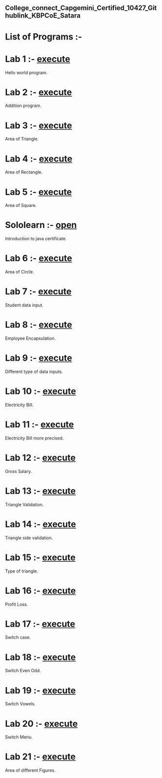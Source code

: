 ## College_connect_Capgemini_Certified_10427_Githublink_KBPCoE_Satara
# List of Programs :-

# Lab 1 :- [execute](https://github.com/anuragpatki/College_connect_Capgemini_Certified_10427_Githublink_KBPCoE_Satara/blob/main/Lab%201%20-%20Hello%20world)
  Hello world program.

# Lab 2 :- [execute](https://github.com/anuragpatki/College_connect_Capgemini_Certified_10427_Githublink_KBPCoE_Satara/blob/main/Lab%202%20-%20addition)
  Addition program.

# Lab 3 :- [execute](https://github.com/anuragpatki/College_connect_Capgemini_Certified_10427_Githublink_KBPCoE_Satara/blob/main/Lab%203%20-%20Area%20of%20Triangle)
  Area of Triangle.

# Lab 4 :- [execute](https://github.com/anuragpatki/College_connect_Capgemini_Certified_10427_Githublink_KBPCoE_Satara/blob/main/Lab%204%20-%20Area%20of%20Rectangle)
  Area of Rectangle.

# Lab 5 :- [execute](https://github.com/anuragpatki/College_connect_Capgemini_Certified_10427_Githublink_KBPCoE_Satara/blob/main/Lab%205%20-%20Area%20of%20Square)
  Area of Square.

# Sololearn :- [open](https://github.com/anuragpatki/College_connect_Capgemini_Certified_10427_Githublink_KBPCoE_Satara/blob/main/dc263738-a472-4020-b110-c69e184bdc1e.png)
  Introduction to java certificate.
  
# Lab 6 :- [execute](https://github.com/anuragpatki/College_connect_Capgemini_Certified_10427_Githublink_KBPCoE_Satara/blob/main/Lab%206%20-%20Area%20of%20Circle)
  Area of Circle.

# Lab 7 :- [execute](https://github.com/anuragpatki/College_connect_Capgemini_Certified_10427_Githublink_KBPCoE_Satara/blob/main/Lab%207%20-%20Student%20data%20input)
  Student data input.

# Lab 8 :- [execute](https://github.com/anuragpatki/College_connect_Capgemini_Certified_10427_Githublink_KBPCoE_Satara/blob/main/Lab%208%20-%20Employee%20Encapsulation)
  Employee Encapsulation.

# Lab 9 :- [execute](https://github.com/anuragpatki/College_connect_Capgemini_Certified_10427_Githublink_KBPCoE_Satara/blob/main/Lab%209%20-%20Different%20type%20of%20data%20inputs)
  Different type of data inputs.

# Lab 10 :- [execute](https://github.com/anuragpatki/College_connect_Capgemini_Certified_10427_Githublink_KBPCoE_Satara/blob/main/Lab%2010%20-%20Electricity%20bill)
  Electricity Bill.

# Lab 11 :- [execute](https://github.com/anuragpatki/College_connect_Capgemini_Certified_10427_Githublink_KBPCoE_Satara/blob/main/Lab%2011%20-%20Electricity%20bill%20more%20precised)
  Electricity Bill more precised.

# Lab 12 :- [execute](https://github.com/anuragpatki/College_connect_Capgemini_Certified_10427_Githublink_KBPCoE_Satara/blob/main/Lab%2012%20-%20Gross%20Salary)
  Gross Salary.

# Lab 13 :- [execute](https://github.com/anuragpatki/College_connect_Capgemini_Certified_10427_Githublink_KBPCoE_Satara/blob/main/Lab%2013%20-%20Triangle%20validation)
  Triangle Validation.
  
# Lab 14 :- [execute](https://github.com/anuragpatki/College_connect_Capgemini_Certified_10427_Githublink_KBPCoE_Satara/blob/main/Lab%2014%20-%20Triangle%20sides%20validation)
  Triangle side validation.

# Lab 15 :- [execute](https://github.com/anuragpatki/College_connect_Capgemini_Certified_10427_Githublink_KBPCoE_Satara/blob/main/Lab%2015%20-%20Triangle%20type)
  Type of triangle.

# Lab 16 :- [execute](https://github.com/anuragpatki/College_connect_Capgemini_Certified_10427_Githublink_KBPCoE_Satara/blob/main/Lab%2016%20-%20Profit%20Loss)
  Profit Loss.

# Lab 17 :- [execute](https://github.com/anuragpatki/College_connect_Capgemini_Certified_10427_Githublink_KBPCoE_Satara/blob/main/Lab%2017%20-%20Switch%20case)
  Switch case.

# Lab 18 :- [execute](https://github.com/anuragpatki/College_connect_Capgemini_Certified_10427_Githublink_KBPCoE_Satara/blob/main/Lab%2018%20-%20Switch%20Even%20Odd)
  Switch Even Odd. 

# Lab 19 :- [execute](https://github.com/anuragpatki/College_connect_Capgemini_Certified_10427_Githublink_KBPCoE_Satara/blob/main/Lab%2019%20-%20Switch%20vowels)
  Switch Vowels.

# Lab 20 :- [execute](https://github.com/anuragpatki/College_connect_Capgemini_Certified_10427_Githublink_KBPCoE_Satara/blob/main/Lab%2020%20-%20Switch%20menu)
  Switch Menu.

# Lab 21 :- [execute](https://github.com/anuragpatki/College_connect_Capgemini_Certified_10427_Githublink_KBPCoE_Satara/blob/main/Lab%2021%20-%20Area%20of%20figures)
  Area of different Figures.
